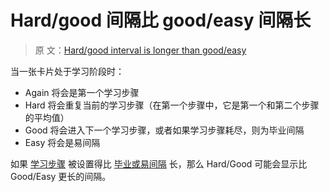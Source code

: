 # Hard/good 间隔比 good/easy 间隔长

> 原
> 文：[Hard/good interval is longer than good/easy](https://faqs.ankiweb.net/hard-good-interval-longer-than-good-easy.html)

当一张卡片处于学习阶段时：

- Again 将会是第一个学习步骤
- Hard 将会重复当前的学习步骤（在第一个步骤中，它是第一个和第二个步骤的平均值）
- Good 将会进入下一个学习步骤，或者如果学习步骤耗尽，则为毕业间隔
- Easy 将会是易间隔

如果
[学习步骤](https://open-spaced-repetition.github.io/anki-manual-zh-CN/deck-options.html#learning-steps)
被设置得比
[毕业或易间隔](https://open-spaced-repetition.github.io/anki-manual-zh-CN/deck-options.html#graduating-interval)
长，那么 Hard/Good 可能会显示比 Good/Easy 更长的间隔。

